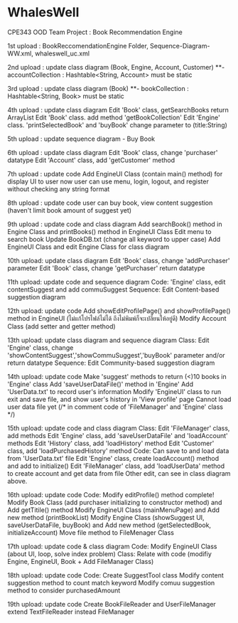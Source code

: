 # WhalesWell
CPE343 OOD Team Project : Book Recommendation Engine

1st upload : BookReccomendationEngine Folder, Sequence-Diagram-WW.xml, whaleswell_uc.xml

2nd upload : update class diagram (Book, Engine, Account, Customer) **- accountCollection : Hashtable<String, Account> must be static

3rd upload : update class diagram (Book) **- bookCollection : Hashtable<String, Book> must be static

4th upload : update class diagram
  Edit 'Book' class, getSearchBooks return ArrayList<Book>
  Edit 'Book' class. add method 'getBookCollection'
  Edit 'Engine' class. 'printSelectedBook' and 'buyBook' change parameter to (title:String)

5th upload : update sequence diagram - Buy Book

6th upload : update class diagram 
  Edit 'Book' class, change 'purchaser' datatype
  Edit 'Account' class, add 'getCustomer' method

7th upload : update code
  Add EngineUI Class (contain main() method) for display UI to user
  now user can use menu, login, logout, and register without checking any string format
  
8th upload : update code
  user can buy book, view content suggestion (haven't limit book amount of suggest yet)
  
9th upload : update code and class diagram
  Add searchBook() method in Engine Class and printBooks() method in EngineUI Class
  Edit menu to search book
  Update BookDB.txt (change all keyword to upper case)
  Add EngineUI Class and edit Engine Class for class diagram

10th upload: update class diagram
  Edit 'Book' class, change 'addPurchaser' parameter
  Edit 'Book' class, change 'getPurchaser' return datatype
  
11th upload: update code and sequence diagram
  Code: 'Engine' class, edit contentSuggest and add commuSuggest
  Sequence: Edit Content-based suggestion diagram

12th upload: update code
  Add showEditProfilePage() and showProfilePage() method in EngineUI (ไม่แก้โปรไฟล์ไม่ได้ ถึงไม่พิมพ์ก็จะเปลี่ยนให้อยู่ดี)
  Modify Account Class (add setter and getter method)

13th upload: update class diagram and sequence diagram
  Class: Edit 'Engine' class, change 'showContentSuggest','showCommuSuggest','buyBook' parameter and/or return datatype
  Sequence: Edit Community-based suggestion diagram
  
14th upload: update code
  Make 'suggest' methods to return (<)10 books in 'Engine' class
  Add 'saveUserDataFile()' method in 'Engine'
  Add 'UserData.txt' to record user's information
  Modify 'EngineUI' class to run exit and save file, and show user's history in 'View profile' page
  Cannot load user data file yet (/* in comment code of 'FileManager' and 'Engine' class */)
  
15th upload: update code and class diagram
  Class:  Edit 'FileManager' class, add methods
          Edit 'Engine' class, add 'saveUserDataFile' and 'loadAccount' methods
          Edit 'History' class, add 'loadHistory' method
          Edit 'Customer' class, add 'loadPurchasedHistory' method
  Code: Can save to and load data from 'UserData.txt' file
        Edit 'Engine' class, create loadAccount() method and add to initialize()
        Edit 'FileManager' class, add 'loadUserData' method to create account and get data from file 
        Other edit, can see in class diagram above.

16th upload: update code
  Code: Modify editProfile() method complete!
        Modify Book Class (add purchaser initializing to constructor method) and Add getTitile() method
        Modify EngineUI Class (mainMenuPage) and Add new method (printBookList)
        Modify Engine Class (showSuggest UI, saveUserDataFile, buyBook) and Add new method (getSelectedBook, initializeAccount)
        Move file method to FileMenager Class

17th upload: update code & class diagram
  Code: Modify EngineUI Class (about UI, loop, solve index problem)
  Class: Relate with code (modifiy Engine, EngineUI, Book + Add FileManager Class)

18th upload: update code
  Code: Create SuggestTool class 
        Modify content suggestion method to count match keyword
        Modify comuu suggestion method to consider purchasedAmount

19th upload: update code
        Create BookFileReader and UserFileManager extend TextFileReader instead FileManager  
